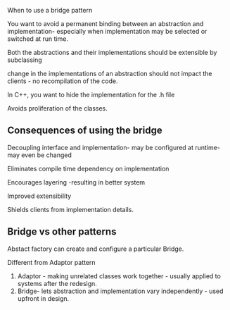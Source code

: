 When to use a bridge pattern 

You want to avoid a permanent binding between an abstraction and implementation- especially when implementation may be selected 
or switched at run time.

Both the abstractions and their implementations should be extensible by subclassing

change in the implementations of an abstraction should not impact the clients - no recompilation of the code.

In C++, you want to hide the implementation for the .h file

Avoids proliferation of the classes.

Consequences of using the bridge
-----------------------------------
Decoupling interface and implementation- may be configured at runtime-may even be changed

Eliminates compile time dependency on implementation

Encourages layering -resulting in better system

Improved extensibility

Shields clients from implementation details.


Bridge vs other patterns
------------------------
Abstact factory can create and configure a particular Bridge.

Different from Adaptor pattern
1) Adaptor - making unrelated classes work together - usually applied to systems after the redesign.
2) Bridge- lets abstraction and implementation vary independently - used upfront in design.